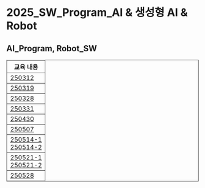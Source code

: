 <h1>2025_SW_Program_AI & 생성형 AI & Robot</h1>
<h2>AI_Program, Robot_SW</h2>
<table border="1">
    <tr>
        <th>교육 내용</th>
    </tr>
    <tr>
        <td><a href="https://github.com/gomtam/250312_AI">250312</a></td>
    </tr>
    <tr>
        <td><a href="https://github.com/gomtam/250319_AI">250319</a></td>
    </tr>
    <tr>
        <td><a href="https://github.com/gomtam/250328_AI">250328</a></td>
    </tr>
    <tr>
        <td><a href="https://github.com/gomtam/250331_AI">250331</a></td>
    </tr>
    <tr>
        <td><a href="https://github.com/gomtam/250430_AI">250430</a></td>
    </tr>
    <tr>
        <td><a href="https://github.com/gomtam/250507_AI">250507</a></td>
    </tr>
    <tr>
        <td><a href="https://github.com/gomtam/250514_AI">250514-1</a><br>
            <a href="https://github.com/gomtam/hello-robot">250514-2</a></td>
    </tr>
    <tr>
        <td><a href="https://github.com/gomtam/flaskjuso">250521-1</a><br>
            <a href="https://github.com/gomtam/flaskjuso-camera">250521-2</a></td>
    </tr>
    <tr>
        <td><a href="https://github.com/gomtam/250528_arduino">250528</a></td>
    </tr>
</table>
